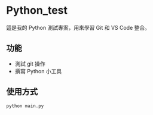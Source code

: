 # Python_test
這是我的 Python 測試專案，用來學習 Git 和 VS Code 整合。

## 功能
- 測試 git 操作
- 撰寫 Python 小工具

## 使用方式
```bash
python main.py
